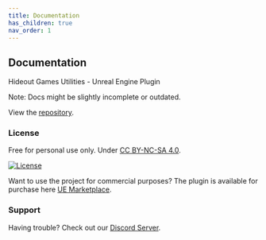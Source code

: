 ```yaml
---
title: Documentation
has_children: true
nav_order: 1
---
```


## Documentation

Hideout Games Utilities - Unreal Engine Plugin

Note: Docs might be slightly incomplete or outdated.

View the [repository](https://github.com/PrestigeBR/HGUtilities).

### License

Free for personal use only. Under [CC BY-NC-SA 4.0](https://github.com/PrestigeBR/HGUtilities/blob/main/LICENSE.md).

<a href="https://github.com/PrestigeBR/HGUtilities/blob/main/LICENSE.md"><img src="https://licensebuttons.net/l/by-nc-sa/4.0/88x31.png" alt="License"/></a>

Want to use the project for commercial purposes?
The plugin is available for purchase here [UE Marketplace](https://github.com/PrestigeBR/HGUtilities/releases).

### Support

Having trouble? Check out our [Discord Server](http://hideout.no).
